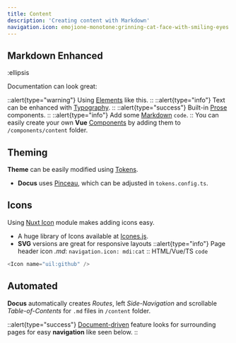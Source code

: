 ```yaml
---
title: Content
description: 'Creating content with Markdown'
navigation.icon: emojione-monotone:grinning-cat-face-with-smiling-eyes
---
```


## Markdown Enhanced
:ellipsis

Documentation can look great:

::alert{type="warning"}
 Using [Elements](https://elements.nuxt.space/globals/alert) like this.
::
::alert{type="info"}
 Text can be enhanced with [Typography](https://typography.nuxt.space/).
::
::alert{type="success"}
 Built-in [Prose](https://content.nuxtjs.org/api/components/prose/) components.
::
::alert{type="info"}
 Add some [Markdown](https://content.nuxtjs.org/guide/writing/mdc) `code`.
::
You can easily create your own **Vue** [Components](https://content.nuxtjs.org/guide/writing/vue-component) by adding them to `/components/content` folder.

## Theming

**Theme** can be easily modified using [Tokens](https://nuxt-themes-tokens.netlify.app/).
- **Docus** uses [Pinceau](https://pinceau.dev/), which can be adjusted in `tokens.config.ts`.

## Icons
Using [Nuxt Icon](https://github.com/nuxt-modules/icon) module makes adding icons easy.
- A huge library of Icons available at [Icones.js](https://icones.js.org/collection/all).
- **SVG** versions are great for responsive layouts
::alert{type="info"}
 Page header icon _.md_: `navigation.icon: mdi:cat`
::
HTML/Vue/TS `code`
```ts
<Icon name="uil:github" />
```

## Automated
**Docus** automatically creates _Routes_, left _Side-Navigation_ and scrollable _Table-of-Contents_ for `.md` files in `/content` folder.

::alert{type="success"}
[Document-driven](https://content.nuxtjs.org/guide/writing/document-driven) feature looks for surrounding pages for easy **navigation** like seen below.
::